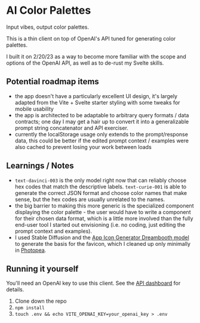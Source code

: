 # AI Color Palettes
Input vibes, output color palettes.

This is a thin client on top of OpenAI's API tuned for generating color palettes.

I built it on 2/20/23 as a way to become more familiar with the scope and options of the OpenAI API, as well as to de-rust my Svelte skills.

## Potential roadmap items
- the app doesn't have a particularly excellent UI design, it's largely adapted from the Vite + Svelte starter styling with some tweaks for mobile usability
- the app is architected to be adaptable to arbitrary query formats / data contracts; one day I may get a hair up to convert it into a generalizable prompt string concatenator and API exerciser.
- currently the localStorage usage only extends to the prompt/response data, this could be better if the edited prompt context / examples were also cached to prevent losing your work between loads

## Learnings / Notes
- `text-davinci-003` is the only model right now that can reliably choose hex codes that match the descriptive labels. `text-curie-001` is able to generate the correct JSON format and choose color names that make sense, but the hex codes are usually unrelated to the names.
- the big barrier to making this more generic is the specialized component displaying the color palette - the user would have to write a component for their chosen data format, which is a little more involved than the fully end-user tool I started out envisioning (i.e. no coding, just editing the prompt context and examples).
- I used Stable Diffusion and the [App Icon Generator Dreambooth model](https://publicprompts.art/app-icons-generator-v1-dreambooth-model/) to generate the basis for the favicon, which I cleaned up only minimally in [Photopea](https://www.photopea.com/).

## Running it yourself
You'll need an OpenAI key to use this client. See the [API dashboard](https://platform.openai.com/account/api-keys) for details.

1. Clone down the repo
2. `npm install`
3. `touch .env && echo VITE_OPENAI_KEY=your_openai_key > .env`